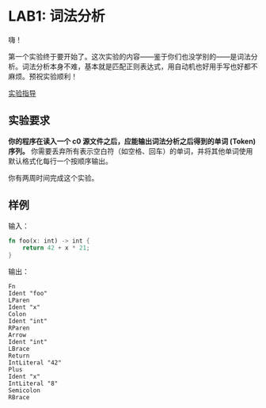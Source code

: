 # LAB1: 词法分析

嗨！

第一个实验终于要开始了。这次实验的内容——鉴于你们也没学别的——是词法分析。词法分析本身不难，基本就是匹配正则表达式，用自动机也好用手写也好都不麻烦。预祝实验顺利！

[实验指导](lab1-guide.md)

## 实验要求

**你的程序在读入一个 c0 源文件之后，应能输出词法分析之后得到的单词 (Token) 序列。** 你需要丢弃所有表示空白符（如空格、回车）的单词，并将其他单词使用默认格式化每行一个按顺序输出。

你有两周时间完成这个实验。

## 样例

输入：

```rust
fn foo(x: int) -> int {
    return 42 + x * 21;
}
```

输出：

```
Fn
Ident "foo"
LParen
Ident "x"
Colon
Ident "int"
RParen
Arrow
Ident "int"
LBrace
Return
IntLiteral "42"
Plus
Ident "x"
IntLiteral "8"
Semicolon
RBrace
```
